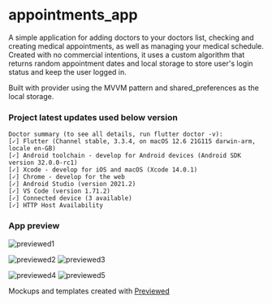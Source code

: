# appointments_app

A simple application for adding doctors to your doctors list, checking and creating medical appointments, as well as managing your medical schedule. Created with no commercial intentions, it uses a custom algorithm that returns random appointment dates and local storage to store user's login status and keep the user logged in.

Built with provider using the MVVM pattern and shared_preferences as the local storage.

### Project latest updates used below version
```
Doctor summary (to see all details, run flutter doctor -v):
[✓] Flutter (Channel stable, 3.3.4, on macOS 12.6 21G115 darwin-arm, locale en-GB)
[✓] Android toolchain - develop for Android devices (Android SDK version 32.0.0-rc1)
[✓] Xcode - develop for iOS and macOS (Xcode 14.0.1)
[✓] Chrome - develop for the web
[✓] Android Studio (version 2021.2)
[✓] VS Code (version 1.71.2)
[✓] Connected device (3 available)
[✓] HTTP Host Availability
```

### App preview

![previewed1](previewed/previewed1.jpeg)

![previewed2](previewed/previewed2.jpeg) ![previewed3](previewed/previewed3.jpeg)

![previewed4](previewed/previewed4.jpeg) ![previewed5](previewed/previewed5.jpeg)

Mockups and templates created with [Previewed](https://previewed.app/)

